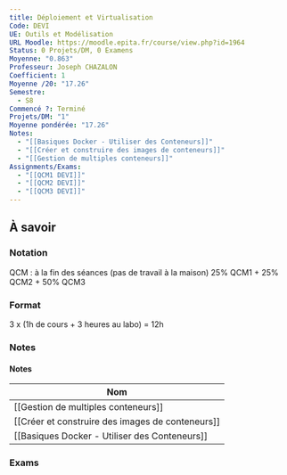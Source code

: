 ```yaml
---
title: Déploiement et Virtualisation
Code: DEVI
UE: Outils et Modélisation
URL Moodle: https://moodle.epita.fr/course/view.php?id=1964
Status: 0 Projets/DM, 0 Examens
Moyenne: "0.863"
Professeur: Joseph CHAZALON
Coefficient: 1
Moyenne /20: "17.26"
Semestre:
  - S8
Commencé ?: Terminé
Projets/DM: "1"
Moyenne pondérée: "17.26"
Notes:
  - "[[Basiques Docker - Utiliser des Conteneurs]]"
  - "[[Créer et construire des images de conteneurs]]"
  - "[[Gestion de multiples conteneurs]]"
Assignments/Exams:
  - "[[QCM1 DEVI]]"
  - "[[QCM2 DEVI]]"
  - "[[QCM3 DEVI]]"
---
```

## À savoir
### Notation
QCM : à la fin des séances (pas de travail à la maison)
25% QCM1 + 25% QCM2 + 50% QCM3
### Format
3 x (1h de cours + 3 heures au labo) = 12h
  
  
### Notes
#### Notes
|Nom|
|---|
|[[Gestion de multiples conteneurs]]|
|[[Créer et construire des images de conteneurs]]|
|[[Basiques Docker - Utiliser des Conteneurs]]|
  
  
  
### Exams